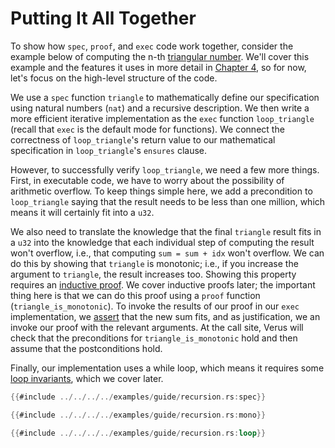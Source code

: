 # Putting It All Together

To show how `spec`, `proof`, and `exec` code work together, consider the example
below of computing the n-th [triangular number](https://en.wikipedia.org/wiki/Triangular_number).
We'll cover this example and the features it uses in more detail in [Chapter 4](recursion_loops.md),
so for now, let's focus on the high-level structure of the code.

We use a `spec` function `triangle` to mathematically define our specification using natural numbers (`nat`)
and a recursive description.  We then write a more efficient iterative implementation
as the `exec` function `loop_triangle` (recall that `exec` is the default mode for functions).
We connect the correctness of `loop_triangle`'s return value to our mathematical specification 
in `loop_triangle`'s `ensures` clause.

However, to successfully verify `loop_triangle`, we need a few more things.  First, in executable
code, we have to worry about the possibility of arithmetic overflow.  To keep things simple here,
we add a precondition to `loop_triangle` saying that the result needs to be less than one million,
which means it will certainly fit into a `u32`.

We also need to translate the knowledge that the final `triangle` result fits in a `u32`
into the knowledge that each individual step of computing the result won't overflow,
i.e., that computing `sum = sum + idx` won't overflow.  We can do this by showing
that `triangle` is monotonic; i.e., if you increase the argument to `triangle`, the result increases too.
Showing this property requires an [inductive proof](induction.md).  We cover inductive proofs
later; the important thing here is that we can do this proof using a `proof` function
(`triangle_is_monotonic`).  To invoke the results of our proof in our `exec` implementation, 
we [assert](proof_functions.md#assert-by) that the new sum fits, and as
justification, we  an invoke our proof with the relevant arguments.  At the
call site, Verus will check that the preconditions for `triangle_is_monotonic`
hold and then assume that the postconditions hold.

Finally, our implementation uses a while loop, which means it requires some [loop invariants](while.md),
which we cover later.

```rust
{{#include ../../../../examples/guide/recursion.rs:spec}}
```

```rust
{{#include ../../../../examples/guide/recursion.rs:mono}}
```

```rust
{{#include ../../../../examples/guide/recursion.rs:loop}}
```



